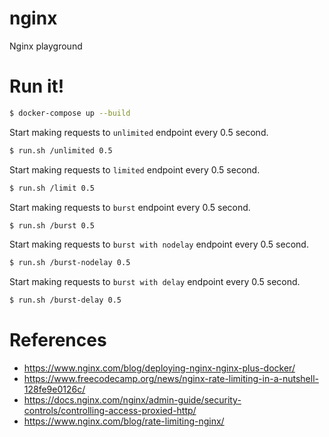 # nginx
Nginx playground

# Run it!

```bash
$ docker-compose up --build
```

Start making requests to `unlimited` endpoint every 0.5 second.
```bash
$ run.sh /unlimited 0.5
```

Start making requests to `limited` endpoint every 0.5 second.
```bash
$ run.sh /limit 0.5
```

Start making requests to `burst` endpoint every 0.5 second.
```bash
$ run.sh /burst 0.5
```

Start making requests to `burst with nodelay` endpoint every 0.5 second.
```bash
$ run.sh /burst-nodelay 0.5
```

Start making requests to `burst with delay` endpoint every 0.5 second.
```bash
$ run.sh /burst-delay 0.5
```


# References

* https://www.nginx.com/blog/deploying-nginx-nginx-plus-docker/
* https://www.freecodecamp.org/news/nginx-rate-limiting-in-a-nutshell-128fe9e0126c/
* https://docs.nginx.com/nginx/admin-guide/security-controls/controlling-access-proxied-http/
* https://www.nginx.com/blog/rate-limiting-nginx/
